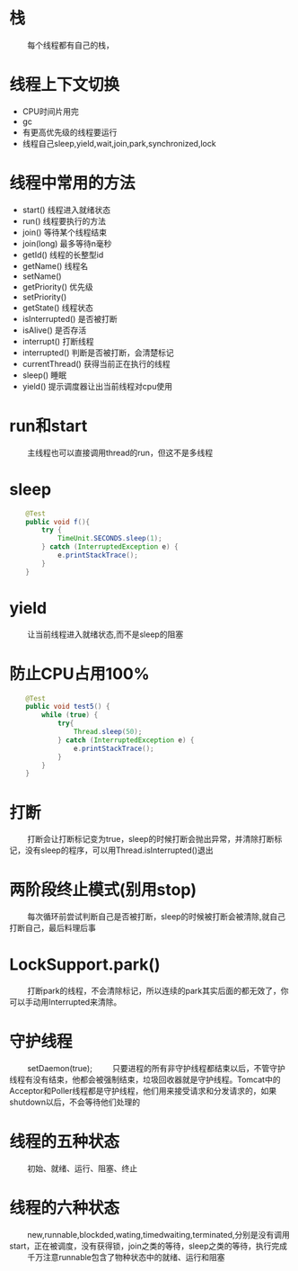 
# 栈
&emsp;&emsp; 每个线程都有自己的栈，

# 线程上下文切换
- CPU时间片用完
- gc
- 有更高优先级的线程要运行
- 线程自己sleep,yield,wait,join,park,synchronized,lock


<!--more-->


# 线程中常用的方法
- start() 线程进入就绪状态
- run() 线程要执行的方法
- join() 等待某个线程结束
- join(long) 最多等待n毫秒
- getId() 线程的长整型id
- getName() 线程名
- setName() 
- getPriority() 优先级
- setPriority() 
- getState() 线程状态
- isInterrupted() 是否被打断
- isAlive() 是否存活
- interrupt() 打断线程
- interrupted() 判断是否被打断，会清楚标记
- currentThread() 获得当前正在执行的线程
- sleep() 睡眠
- yield() 提示调度器让出当前线程对cpu使用

# run和start
&emsp;&emsp; 主线程也可以直接调用thread的run，但这不是多线程

# sleep
```java
    @Test
    public void f(){
        try {
            TimeUnit.SECONDS.sleep(1);
        } catch (InterruptedException e) {
            e.printStackTrace();
        }
    }
```

# yield
&emsp;&emsp; 让当前线程进入就绪状态,而不是sleep的阻塞

# 防止CPU占用100%
```java
    @Test
    public void test5() {
        while (true) {
            try{
                Thread.sleep(50);
            } catch (InterruptedException e) {
                e.printStackTrace();
            }
        }
    }
```

# 打断
&emsp;&emsp; 打断会让打断标记变为true，sleep的时候打断会抛出异常，并清除打断标记，没有sleep的程序，可以用Thread.isInterrupted()退出

# 两阶段终止模式(别用stop)
&emsp;&emsp; 每次循环前尝试判断自己是否被打断，sleep的时候被打断会被清除,就自己打断自己，最后料理后事

# LockSupport.park()
&emsp;&emsp; 打断park的线程，不会清除标记，所以连续的park其实后面的都无效了，你可以手动用Interrupted来清除。

# 守护线程
&emsp;&emsp; setDaemon(true); 
&emsp;&emsp; 只要进程的所有非守护线程都结束以后，不管守护线程有没有结束，他都会被强制结束，垃圾回收器就是守护线程。Tomcat中的Acceptor和Poller线程都是守护线程，他们用来接受请求和分发请求的，如果shutdown以后，不会等待他们处理的

# 线程的五种状态
&emsp;&emsp; 初始、就绪、运行、阻塞、终止

# 线程的六种状态
&emsp;&emsp; new,runnable,blockded,wating,timedwaiting,terminated,分别是没有调用start，正在被调度，没有获得锁，join之类的等待，sleep之类的等待，执行完成
&emsp;&emsp; 千万注意runnable包含了物种状态中的就绪、运行和阻塞










